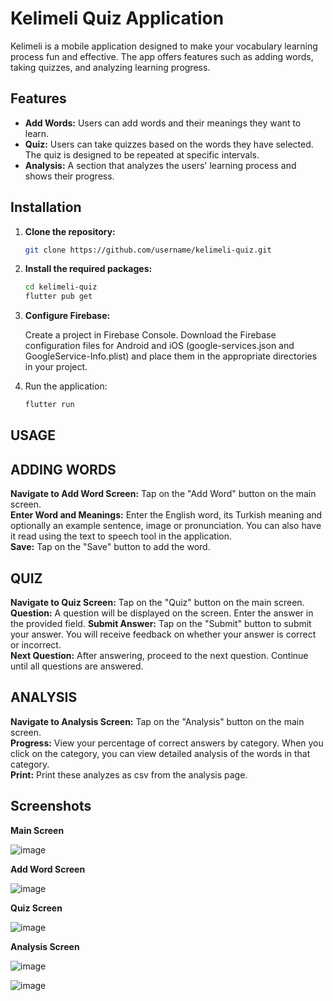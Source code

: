 # Kelimeli Quiz Application

Kelimeli is a mobile application designed to make your vocabulary learning process fun and effective. The app offers features such as adding words, taking quizzes, and analyzing learning progress.

## Features

- **Add Words:** Users can add words and their meanings they want to learn.
- **Quiz:** Users can take quizzes based on the words they have selected. The quiz is designed to be repeated at specific intervals.
- **Analysis:** A section that analyzes the users' learning process and shows their progress.

## Installation

1. **Clone the repository:**
   ```bash
   git clone https://github.com/username/kelimeli-quiz.git
   
2. **Install the required packages:**
   ```bash
   cd kelimeli-quiz
   flutter pub get

3. **Configure Firebase:**
   
    Create a project in Firebase Console.
    Download the Firebase configuration files for Android and iOS (google-services.json and GoogleService-Info.plist) and place them in the appropriate directories in your project.

4. Run the application:
   ```bash
   flutter run


## USAGE
## ADDING WORDS
**Navigate to Add Word Screen:** Tap on the "Add Word" button on the main screen.  
**Enter Word and Meanings:** Enter the English word, its Turkish meaning and optionally an example sentence, image or pronunciation. You can also have it read using the text to speech tool in the application.  
**Save:** Tap on the "Save" button to add the word.
## QUIZ
**Navigate to Quiz Screen:** Tap on the "Quiz" button on the main screen.  
**Question:** A question will be displayed on the screen. Enter the answer in the provided field.
**Submit Answer:** Tap on the "Submit" button to submit your answer. You will receive feedback on whether your answer is correct or incorrect.  
**Next Question:** After answering, proceed to the next question. Continue until all questions are answered.
## ANALYSIS
**Navigate to Analysis Screen:** Tap on the "Analysis" button on the main screen.  
**Progress:** View your percentage of correct answers by category. When you click on the category, you can view detailed analysis of the words in that category.  
**Print:** Print these analyzes as csv from the analysis page.
## Screenshots

**Main Screen**

![image](https://github.com/c-candycane/kelimeli/assets/108942127/b5f797d7-2e50-40de-bca6-ffc4a2b335e8)



**Add Word Screen**

![image](https://github.com/c-candycane/kelimeli/assets/108942127/89b87226-74ad-4aa1-ba12-5f879e866ac5)



**Quiz Screen**

![image](https://github.com/c-candycane/kelimeli/assets/108942127/c8e87d62-4212-41b6-b336-2eebd18a5606)



**Analysis Screen**

![image](https://github.com/c-candycane/kelimeli/assets/108942127/7cdb1cf8-bd78-4866-8c82-5f97fb4b8e89)


![image](https://github.com/c-candycane/kelimeli/assets/108942127/ee9ada07-9b30-46f3-9931-78446649eae8)


